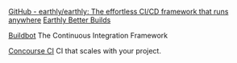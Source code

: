 
[GitHub - earthly/earthly: The effortless CI/CD framework that runs anywhere](https://github.com/earthly/earthly)
[Earthly Better Builds](https://earthly.dev/)

[Buildbot](https://buildbot.net/)
The Continuous Integration Framework

[Concourse CI](https://concourse-ci.org/)
CI that scales with your project.
